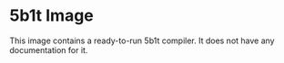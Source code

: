 # 5b1t Image

This image contains a ready-to-run 5b1t compiler. It does not have any documentation for it.
